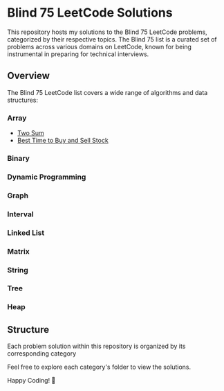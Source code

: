 # Blind 75 LeetCode Solutions

This repository hosts my solutions to the Blind 75 LeetCode problems, categorized by their respective topics. The Blind 75 list is a curated set of problems across various domains on LeetCode, known for being instrumental in preparing for technical interviews.

## Overview

The Blind 75 LeetCode list covers a wide range of algorithms and data structures:

### Array
- [Two Sum](Array/Python/TwoSum.py)
- [Best Time to Buy and Sell Stock](Array/Python/BuySellStocks.py)

### Binary

### Dynamic Programming

### Graph

### Interval

### Linked List

### Matrix

### String

### Tree

### Heap

## Structure

Each problem solution within this repository is organized by its corresponding category

Feel free to explore each category's folder to view the solutions.

Happy Coding! 🚀
